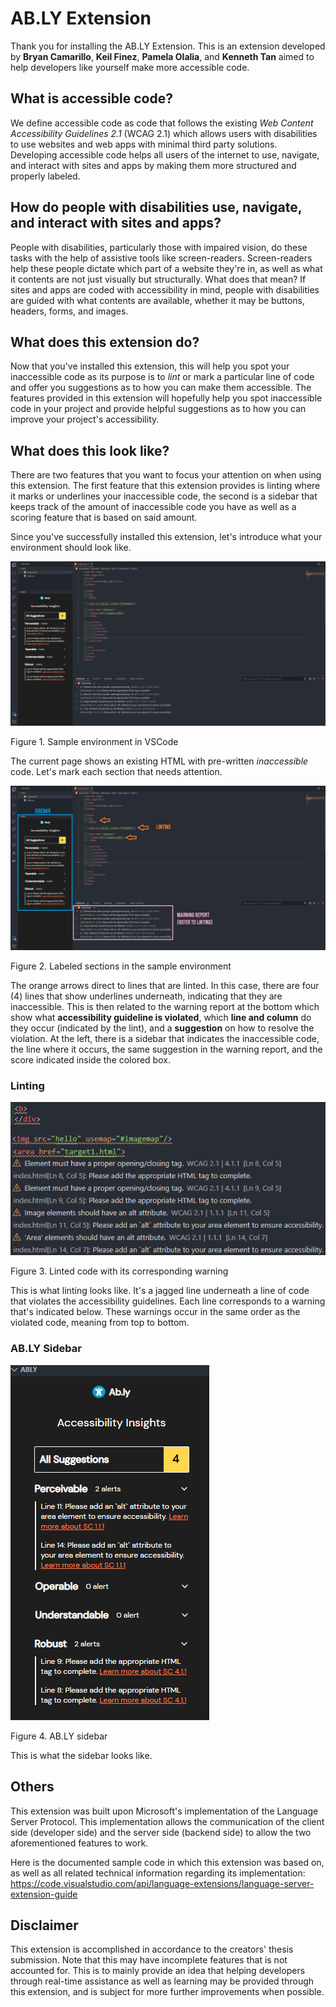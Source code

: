 # AB.LY Extension

Thank you for installing the AB.LY Extension.
This is an extension developed by **Bryan Camarillo**, **Keil Finez**, **Pamela Olalia**, and **Kenneth Tan** aimed to help developers like yourself make more accessible code.

## What is accessible code?

We define accessible code as code that follows the existing _Web Content Accessibility Guidelines 2.1_ (WCAG 2.1) which allows users with disabilities to use websites and web apps with minimal third party solutions. Developing accessible code helps all users of the internet to use, navigate, and interact with sites and apps by making them more structured and properly labeled.

## How do people with disabilities use, navigate, and interact with sites and apps?

People with disabilities, particularly those with impaired vision, do these tasks with the help of assistive tools like screen-readers. Screen-readers help these people dictate which part of a website they're in, as well as what it contents are not just visually but structurally. What does that mean? If sites and apps are coded with accessibility in mind, people with disabilities are guided with what contents are available, whether it may be buttons, headers, forms, and images.

## What does this extension do?

Now that you've installed this extension, this will help you spot your inaccessible code as its purpose is to _lint_ or mark a particular line of code and offer you suggestions as to how you can make them accessible. The features provided in this extension will hopefully help you spot inaccessible code in your project and provide helpful suggestions as to how you can improve your project's accessibility.

## What does this look like?

There are two features that you want to focus your attention on when using this extension. The first feature that this extension provides is linting where it marks or underlines your inaccessible code, the second is a sidebar that keeps track of the amount of inaccessible code you have as well as a scoring feature that is based on said amount.

Since you've successfully installed this extension, let's introduce what your environment should look like.

!["sample environment in vscode"](images/ably01.png)

Figure 1. Sample environment in VSCode

The current page shows an existing HTML with pre-written _inaccessible_ code. Let's mark each section that needs attention.

!["labeled sections in the sample environment"](images/ably02.png)

Figure 2. Labeled sections in the sample environment

The orange arrows direct to lines that are linted. In this case, there are four (4) lines that show underlines underneath, indicating that they are inaccessible. This is then related to the warning report at the bottom which show what **accessibility guideline is violated**, which **line and column** do they occur (indicated by the lint), and a **suggestion** on how to resolve the violation. At the left, there is a sidebar that indicates the inaccessible code, the line where it occurs, the same suggestion in the warning report, and the score indicated inside the colored box.

### Linting

!["lint example and its corresponding warning"](images/ably03.png)

Figure 3. Linted code with its corresponding warning

This is what linting looks like. It's a jagged line underneath a line of code that violates the accessibility guidelines. Each line corresponds to a warning that's indicated below. These warnings occur in the same order as the violated code, meaning from top to bottom.

### AB.LY Sidebar

!["ab.ly sidebar contents"](images/ably04.png)

Figure 4. AB.LY sidebar

This is what the sidebar looks like.

## Others

This extension was built upon Microsoft's implementation of the Language Server Protocol. This implementation allows the communication of the client side (developer side) and the server side (backend side) to allow the two aforementioned features to work.

Here is the documented sample code in which this extension was based on, as well as all related technical information regarding its implementation: https://code.visualstudio.com/api/language-extensions/language-server-extension-guide

## Disclaimer

This extension is accomplished in accordance to the creators' thesis submission. Note that this may have incomplete features that is not accounted for. This is to mainly provide an idea that helping developers through real-time assistance as well as learning may be provided through this extension, and is subject for more further improvements when possible.
